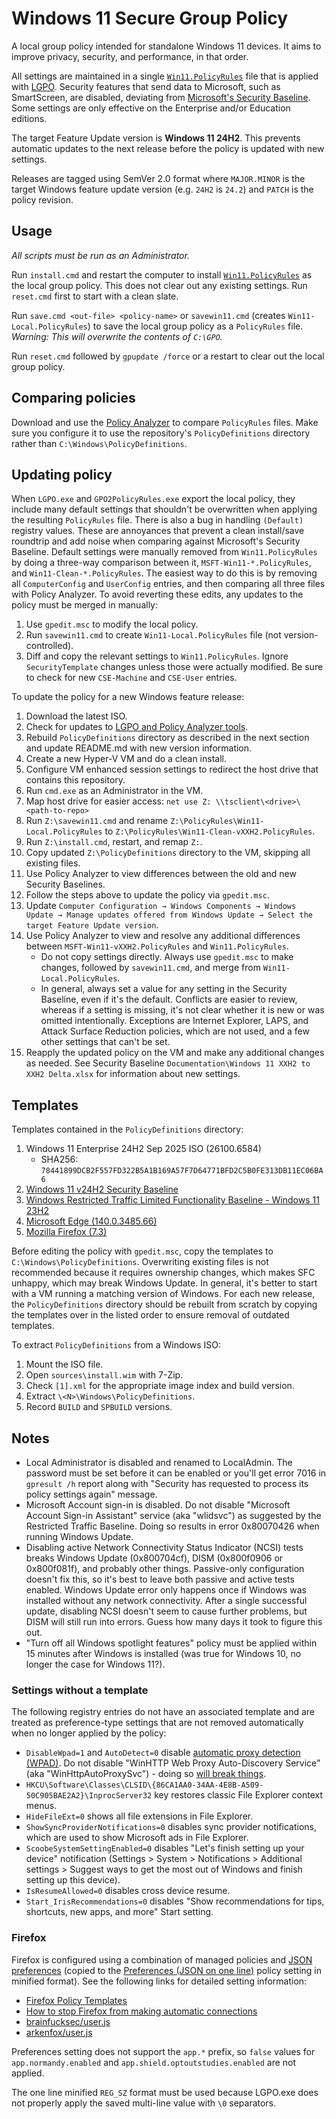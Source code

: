 # Windows 11 Secure Group Policy

A local group policy intended for standalone Windows 11 devices. It aims to improve privacy, security, and performance, in that order.

All settings are maintained in a single [`Win11.PolicyRules`] file that is applied with [LGPO]. Security features that send data to Microsoft, such as SmartScreen, are disabled, deviating from [Microsoft's Security Baseline][Baseline]. Some settings are only effective on the Enterprise and/or Education editions.

The target Feature Update version is **Windows 11 24H2**. This prevents automatic updates to the next release before the policy is updated with new settings.

Releases are tagged using SemVer 2.0 format where `MAJOR.MINOR` is the target Windows feature update version (e.g. `24H2` is `24.2`) and `PATCH` is the policy revision.

[`Win11.PolicyRules`]: ./PolicyRules/Win11.PolicyRules
[LGPO]: https://learn.microsoft.com/en-us/windows/security/operating-system-security/device-management/windows-security-configuration-framework/security-compliance-toolkit-10#what-is-the-local-group-policy-object-lgpo-tool
[Baseline]: https://learn.microsoft.com/en-us/windows/security/operating-system-security/device-management/windows-security-configuration-framework/windows-security-baselines

## Usage

*All scripts must be run as an Administrator.*

Run `install.cmd` and restart the computer to install [`Win11.PolicyRules`] as the local group policy. This does not clear out any existing settings. Run `reset.cmd` first to start with a clean slate.

Run `save.cmd <out-file> <policy-name>` or `savewin11.cmd` (creates `Win11-Local.PolicyRules`) to save the local group policy as a `PolicyRules` file. *Warning: This will overwrite the contents of `C:\GPO`.*

Run `reset.cmd` followed by `gpupdate /force` or a restart to clear out the local group policy.

## Comparing policies

Download and use the [Policy Analyzer][SCT] to compare `PolicyRules` files. Make sure you configure it to use the repository's `PolicyDefinitions` directory rather than `C:\Windows\PolicyDefinitions`.

[SCT]: https://www.microsoft.com/en-us/download/details.aspx?id=55319

## Updating policy

When `LGPO.exe` and `GPO2PolicyRules.exe` export the local policy, they include many default settings that shouldn't be overwritten when applying the resulting `PolicyRules` file. There is also a bug in handling `(Default)` registry values. These are annoyances that prevent a clean install/save roundtrip and add noise when comparing against Microsoft's Security Baseline. Default settings were manually removed from `Win11.PolicyRules` by doing a three-way comparison between it, `MSFT-Win11-*.PolicyRules`, and `Win11-Clean-*.PolicyRules`. The easiest way to do this is by removing all `ComputerConfig` and `UserConfig` entries, and then comparing all three files with Policy Analyzer. To avoid reverting these edits, any updates to the policy must be merged in manually:

1. Use `gpedit.msc` to modify the local policy.
2. Run `savewin11.cmd` to create `Win11-Local.PolicyRules` file (not version-controlled).
3. Diff and copy the relevant settings to `Win11.PolicyRules`. Ignore `SecurityTemplate` changes unless those were actually modified. Be sure to check for new `CSE-Machine` and `CSE-User` entries.

To update the policy for a new Windows feature release:

1. Download the latest ISO.
2. Check for updates to [LGPO and Policy Analyzer tools][SCT].
3. Rebuild `PolicyDefinitions` directory as described in the next section and update README.md with new version information.
4. Create a new Hyper-V VM and do a clean install.
5. Configure VM enhanced session settings to redirect the host drive that contains this repository.
6. Run `cmd.exe` as an Administrator in the VM.
7. Map host drive for easier access: `net use Z: \\tsclient\<drive>\<path-to-repo>`
8. Run `Z:\savewin11.cmd` and rename `Z:\PolicyRules\Win11-Local.PolicyRules` to `Z:\PolicyRules\Win11-Clean-vXXH2.PolicyRules`.
9. Run `Z:\install.cmd`, restart, and remap `Z:`.
10. Copy updated `Z:\PolicyDefinitions` directory to the VM, skipping all existing files.
11. Use Policy Analyzer to view differences between the old and new Security Baselines.
12. Follow the steps above to update the policy via `gpedit.msc`.
13. Update `Computer Configuration → Windows Components → Windows Update → Manage updates offered from Windows Update → Select the target Feature Update version`.
14. Use Policy Analyzer to view and resolve any additional differences between `MSFT-Win11-vXXH2.PolicyRules` and `Win11.PolicyRules`.
    * Do not copy settings directly. Always use `gpedit.msc` to make changes, followed by `savewin11.cmd`, and merge from `Win11-Local.PolicyRules`.
    * In general, always set a value for any setting in the Security Baseline, even if it's the default. Conflicts are easier to review, whereas if a setting is missing, it's not clear whether it is new or was omitted intentionally. Exceptions are Internet Explorer, LAPS, and Attack Surface Reduction policies, which are not used, and a few other settings that can't be set.
15. Reapply the updated policy on the VM and make any additional changes as needed. See Security Baseline `Documentation\Windows 11 XXH2 to XXH2 Delta.xlsx` for information about new settings.

## Templates

Templates contained in the `PolicyDefinitions` directory:

1. Windows 11 Enterprise 24H2 Sep 2025 ISO (26100.6584)
   * SHA256: `78441899DCB2F557FD322B5A1B169A57F7D64771BFD2C5B0FE313DB11EC06BA6`
2. [Windows 11 v24H2 Security Baseline][SCT]
3. [Windows Restricted Traffic Limited Functionality Baseline - Windows 11 23H2][RTLFB]
4. [Microsoft Edge (140.0.3485.66)][Edge]
5. [Mozilla Firefox (7.3)][Firefox]

[RTLFB]: https://learn.microsoft.com/en-us/windows/privacy/manage-connections-from-windows-operating-system-components-to-microsoft-services
[Edge]: https://www.microsoft.com/en-us/edge/business/download
[Firefox]: https://github.com/mozilla/policy-templates/releases

Before editing the policy with `gpedit.msc`, copy the templates to `C:\Windows\PolicyDefinitions`. Overwriting existing files is not recommended because it requires ownership changes, which makes SFC unhappy, which may break Windows Update. In general, it's better to start with a VM running a matching version of Windows. For each new release, the `PolicyDefinitions` directory should be rebuilt from scratch by copying the templates over in the listed order to ensure removal of outdated templates.

To extract `PolicyDefinitions` from a Windows ISO:

1. Mount the ISO file.
2. Open `sources\install.wim` with 7-Zip.
3. Check `[1].xml` for the appropriate image index and build version.
4. Extract `\<N>\Windows\PolicyDefinitions`.
5. Record `BUILD` and `SPBUILD` versions.

## Notes

* Local Administrator is disabled and renamed to LocalAdmin. The password must be set before it can be enabled or you'll get error 7016 in `gpresult /h` report along with "Security has requested to process its policy settings again" message.
* Microsoft Account sign-in is disabled. Do not disable "Microsoft Account Sign-in Assistant" service (aka "wlidsvc") as suggested by the Restricted Traffic Baseline. Doing so results in error 0x80070426 when running Windows Update.
* Disabling active Network Connectivity Status Indicator (NCSI) tests breaks Windows Update (0x800704cf), DISM (0x800f0906 or 0x800f081f), and probably other things. Passive-only configuration doesn't fix this, so it's best to leave both passive and active tests enabled. Windows Update error only happens once if Windows was installed without any network connectivity. After a single successful update, disabling NCSI doesn't seem to cause further problems, but DISM will still run into errors. Guess how many days it took to figure this out.
* "Turn off all Windows spotlight features" policy must be applied within 15 minutes after Windows is installed (was true for Windows 10, no longer the case for Windows 11?).

### Settings without a template

The following registry entries do not have an associated template and are treated as preference-type settings that are not removed automatically when no longer applied by the policy:

* `DisableWpad=1` and `AutoDetect=0` disable [automatic proxy detection (WPAD)][WPAD]. Do not disable "WinHTTP Web Proxy Auto-Discovery Service" (aka "WinHttpAutoProxySvc") - doing so [will break things][WinHTTP].
* `HKCU\Software\Classes\CLSID\{86CA1AA0-34AA-4E8B-A509-50C905BAE2A2}\InprocServer32` key restores classic File Explorer context menus.
* `HideFileExt=0` shows all file extensions in File Explorer.
* `ShowSyncProviderNotifications=0` disables sync provider notifications, which are used to show Microsoft ads in File Explorer.
* `ScoobeSystemSettingEnabled=0` disables "Let's finish setting up your device" notification (Settings > System > Notifications > Additional settings > Suggest ways to get the most out of Windows and finish setting up this device).
* `IsResumeAllowed=0` disables cross device resume.
* `Start_IrisRecommendations=0` disables "Show recommendations for tips, shortcuts, new apps, and more" Start setting.

[WPAD]: https://learn.microsoft.com/en-us/troubleshoot/windows-server/networking/disable-http-proxy-auth-features#how-to-disable-wpad
[WinHTTP]: https://github.com/MicrosoftDocs/windows-itpro-docs/issues/2965#issuecomment-475441420

### Firefox

Firefox is configured using a combination of managed policies and [JSON preferences](./firefox-prefs.json) (copied to the [Preferences (JSON on one line)][Preferences] policy setting in minified format). See the following links for detailed setting information:

* [Firefox Policy Templates]
* [How to stop Firefox from making automatic connections][Firefox Connections]
* [brainfucksec/user.js]
* [arkenfox/user.js]

Preferences setting does not support the `app.*` prefix, so `false` values for `app.normandy.enabled` and `app.shield.optoutstudies.enabled` are not applied.

The one line minified `REG_SZ` format must be used because LGPO.exe does not properly apply the saved multi-line value with `\0` separators.

[Preferences]: https://mozilla.github.io/policy-templates/#preferences
[Firefox Policy Templates]: https://mozilla.github.io/policy-templates/
[Firefox Connections]: https://support.mozilla.org/en-US/kb/how-stop-firefox-making-automatic-connections
[brainfucksec/user.js]: https://gist.github.com/brainfucksec/68e79da1c965aeaa4782914afd8f7fa2
[arkenfox/user.js]: https://github.com/arkenfox/user.js
